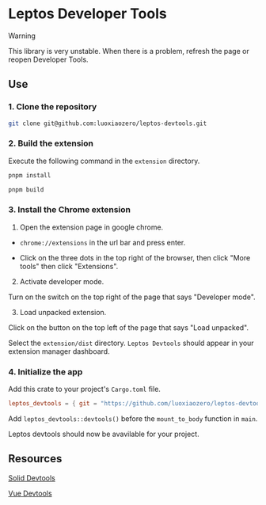 # Leptos Developer Tools

> [!WARNING]
This library is very unstable.
When there is a problem, refresh the page or reopen Developer Tools.

## Use

### 1. Clone the repository

```sh
git clone git@github.com:luoxiaozero/leptos-devtools.git
```

### 2. Build the extension

Execute the following command in the `extension` directory.

```sh
pnpm install

pnpm build
```

### 3. Install the Chrome extension

1. Open the extension page in google chrome.

- `chrome://extensions` in the url bar and press enter.

- Click on the three dots in the top right of the browser, then click "More tools" then click "Extensions".

2. Activate developer mode.

Turn on the switch on the top right of the page that says "Developer mode".

3. Load unpacked extension.
   
Click on the button on the top left of the page that says "Load unpacked".

Select the `extension/dist` directory. `Leptos Devtools` should appear in your extension manager dashboard.

### 4. Initialize the app

Add this crate to your project's `Cargo.toml` file.

```toml
leptos_devtools = { git = "https://github.com/luoxiaozero/leptos-devtools" }
```

Add `leptos_devtools::devtools()` before the `mount_to_body` function in `main`.

Leptos devtools should now be avavilable for your project.

## Resources

[Solid Devtools](https://github.com/thetarnav/solid-devtools)

[Vue Devtools](https://github.com/vuejs/devtools)